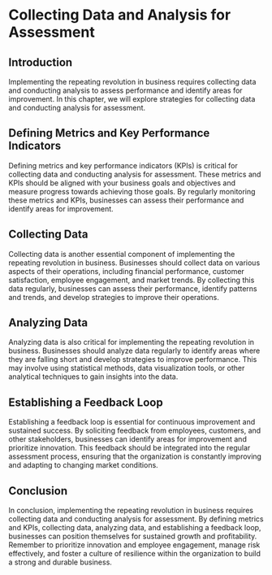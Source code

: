 Collecting Data and Analysis for Assessment
=============================================================================================

Introduction
------------

Implementing the repeating revolution in business requires collecting data and conducting analysis to assess performance and identify areas for improvement. In this chapter, we will explore strategies for collecting data and conducting analysis for assessment.

Defining Metrics and Key Performance Indicators
-----------------------------------------------

Defining metrics and key performance indicators (KPIs) is critical for collecting data and conducting analysis for assessment. These metrics and KPIs should be aligned with your business goals and objectives and measure progress towards achieving those goals. By regularly monitoring these metrics and KPIs, businesses can assess their performance and identify areas for improvement.

Collecting Data
---------------

Collecting data is another essential component of implementing the repeating revolution in business. Businesses should collect data on various aspects of their operations, including financial performance, customer satisfaction, employee engagement, and market trends. By collecting this data regularly, businesses can assess their performance, identify patterns and trends, and develop strategies to improve their operations.

Analyzing Data
--------------

Analyzing data is also critical for implementing the repeating revolution in business. Businesses should analyze data regularly to identify areas where they are falling short and develop strategies to improve performance. This may involve using statistical methods, data visualization tools, or other analytical techniques to gain insights into the data.

Establishing a Feedback Loop
----------------------------

Establishing a feedback loop is essential for continuous improvement and sustained success. By soliciting feedback from employees, customers, and other stakeholders, businesses can identify areas for improvement and prioritize innovation. This feedback should be integrated into the regular assessment process, ensuring that the organization is constantly improving and adapting to changing market conditions.

Conclusion
----------

In conclusion, implementing the repeating revolution in business requires collecting data and conducting analysis for assessment. By defining metrics and KPIs, collecting data, analyzing data, and establishing a feedback loop, businesses can position themselves for sustained growth and profitability. Remember to prioritize innovation and employee engagement, manage risk effectively, and foster a culture of resilience within the organization to build a strong and durable business.
